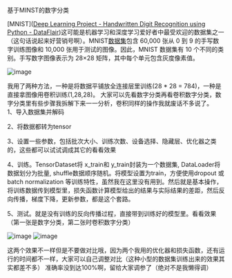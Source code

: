 基于MINST的数字分类

[MNIST]([Deep Learning Project - Handwritten Digit Recognition using Python - DataFlair](https://data-flair.training/blogs/python-deep-learning-project-handwritten-digit-recognition/))这可能是机器学习和深度学习爱好者中最受欢迎的数据集之一（这句话说起来好营销号啊）。MNIST[数据集](http://yann.lecun.com/exdb/mnist/)包含 60,000 张从 0 到 9 的手写数字训练图像和 10,000 张用于测试的图像。因此，MNIST 数据集有 10 个不同的类别。手写数字图像表示为 28×28 矩阵，其中每个单元包含灰度像素值。

![image](https://github.com/user-attachments/assets/e22c8949-eac6-4036-9b2b-11dbf8ad2b00)

我用了两种方法，一种是将数据平铺放全连接层里训练(28 * 28 = 784)，一种是直接拿图像用卷积训练(1,28,28)。
大家可以先看数字分类再看卷积数字分类，数字分类里有些步骤我拆解下来一一分析，卷积同样的操作我就废话不多说了。  
1、导入数据集并解码

2、将数据都转为tensor

3、设置一些参数，包括批次大小、训练次数、设备选择、隐藏层、优化器之类的，这些都可以试试调成其它的看看效果

4、训练。TensorDataset将 x_train和 y_train封装为一个数据集, DataLoader将数据划分为批量, shuffle数据顺序随机。将模型设置为train，方便使用dropout 或 batch normalization 等训练特性，虽然我在这里没有用到。然后就是基本操作，将训练数据传到模型里，损失函数计算模型给出的结果与实际结果的差距，然后反向传播，梯度下降，更新参数，都是这个套路。

5、测试。就是没有训练的反向传播过程，直接带到训练好的模型里。看看效果（第一张是数字分类，第二张时卷积数字分类）

![image](https://github.com/user-attachments/assets/76dde03a-78bf-4c5a-88b1-a826d0a5cf11)
![image](https://github.com/user-attachments/assets/ac00b8fc-b102-4d71-b220-30802a5d6fa1)



这两个效果不一样但是不要做对比哦，因为两个我用的优化器和损失函数，还有运行的时间都不一样，大家可以自己调整对比（这种小型的数据集训练出来的效果其实都差不多）
准确率没到达100%啊，留给大家调参了（绝对不是我懒得调）
